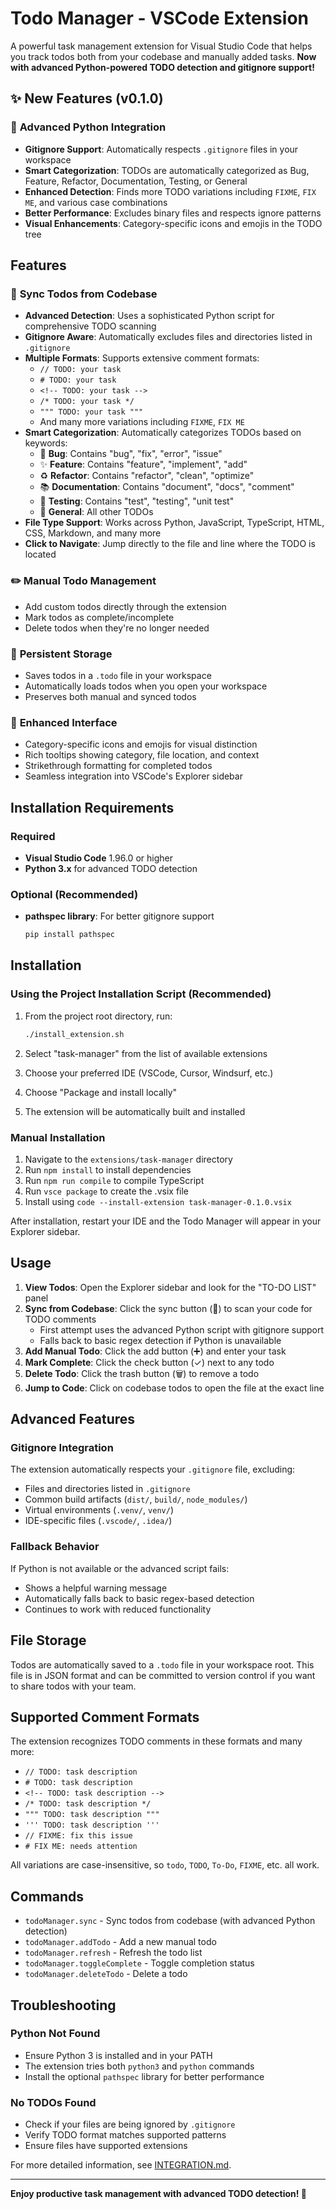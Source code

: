 # Todo Manager - VSCode Extension

A powerful task management extension for Visual Studio Code that helps you track todos both from your codebase and manually added tasks. **Now with advanced Python-powered TODO detection and gitignore support!**

## ✨ New Features (v0.1.0)

### 🐍 **Advanced Python Integration**

- **Gitignore Support**: Automatically respects `.gitignore` files in your workspace
- **Smart Categorization**: TODOs are automatically categorized as Bug, Feature, Refactor, Documentation, Testing, or General
- **Enhanced Detection**: Finds more TODO variations including `FIXME`, `FIX ME`, and various case combinations
- **Better Performance**: Excludes binary files and respects ignore patterns
- **Visual Enhancements**: Category-specific icons and emojis in the TODO tree

## Features

### 🔄 **Sync Todos from Codebase**

- **Advanced Detection**: Uses a sophisticated Python script for comprehensive TODO scanning
- **Gitignore Aware**: Automatically excludes files and directories listed in `.gitignore`
- **Multiple Formats**: Supports extensive comment formats:
  - `// TODO: your task`
  - `# TODO: your task`
  - `<!-- TODO: your task -->`
  - `/* TODO: your task */`
  - `""" TODO: your task """`
  - And many more variations including `FIXME`, `FIX ME`
- **Smart Categorization**: Automatically categorizes TODOs based on keywords:
  - 🐛 **Bug**: Contains "bug", "fix", "error", "issue"
  - ✨ **Feature**: Contains "feature", "implement", "add"
  - ♻️ **Refactor**: Contains "refactor", "clean", "optimize"
  - 📚 **Documentation**: Contains "document", "docs", "comment"
  - 🧪 **Testing**: Contains "test", "testing", "unit test"
  - 📝 **General**: All other TODOs
- **File Type Support**: Works across Python, JavaScript, TypeScript, HTML, CSS, Markdown, and many more
- **Click to Navigate**: Jump directly to the file and line where the TODO is located

### ✏️ **Manual Todo Management**

- Add custom todos directly through the extension
- Mark todos as complete/incomplete
- Delete todos when they're no longer needed

### 💾 **Persistent Storage**

- Saves todos in a `.todo` file in your workspace
- Automatically loads todos when you open your workspace
- Preserves both manual and synced todos

### 🎨 **Enhanced Interface**

- Category-specific icons and emojis for visual distinction
- Rich tooltips showing category, file location, and context
- Strikethrough formatting for completed todos
- Seamless integration into VSCode's Explorer sidebar

## Installation Requirements

### Required

- **Visual Studio Code** 1.96.0 or higher
- **Python 3.x** for advanced TODO detection

### Optional (Recommended)

- **pathspec library**: For better gitignore support

  ```bash
  pip install pathspec
  ```

## Installation

### Using the Project Installation Script (Recommended)

1. From the project root directory, run:

   ```bash
   ./install_extension.sh
   ```

2. Select "task-manager" from the list of available extensions
3. Choose your preferred IDE (VSCode, Cursor, Windsurf, etc.)
4. Choose "Package and install locally"
5. The extension will be automatically built and installed

### Manual Installation

1. Navigate to the `extensions/task-manager` directory
2. Run `npm install` to install dependencies
3. Run `npm run compile` to compile TypeScript
4. Run `vsce package` to create the .vsix file
5. Install using `code --install-extension task-manager-0.1.0.vsix`

After installation, restart your IDE and the Todo Manager will appear in your Explorer sidebar.

## Usage

1. **View Todos**: Open the Explorer sidebar and look for the "TO-DO LIST" panel
2. **Sync from Codebase**: Click the sync button (🔄) to scan your code for TODO comments
   - First attempt uses the advanced Python script with gitignore support
   - Falls back to basic regex detection if Python is unavailable
3. **Add Manual Todo**: Click the add button (➕) and enter your task
4. **Mark Complete**: Click the check button (✓) next to any todo
5. **Delete Todo**: Click the trash button (🗑️) to remove a todo
6. **Jump to Code**: Click on codebase todos to open the file at the exact line

## Advanced Features

### Gitignore Integration

The extension automatically respects your `.gitignore` file, excluding:

- Files and directories listed in `.gitignore`
- Common build artifacts (`dist/`, `build/`, `node_modules/`)
- Virtual environments (`.venv/`, `venv/`)
- IDE-specific files (`.vscode/`, `.idea/`)

### Fallback Behavior

If Python is not available or the advanced script fails:

- Shows a helpful warning message
- Automatically falls back to basic regex-based detection
- Continues to work with reduced functionality

## File Storage

Todos are automatically saved to a `.todo` file in your workspace root. This file is in JSON format and can be committed to version control if you want to share todos with your team.

## Supported Comment Formats

The extension recognizes TODO comments in these formats and many more:

- `// TODO: task description`
- `# TODO: task description`
- `<!-- TODO: task description -->`
- `/* TODO: task description */`
- `""" TODO: task description """`
- `''' TODO: task description '''`
- `// FIXME: fix this issue`
- `# FIX ME: needs attention`

All variations are case-insensitive, so `todo`, `TODO`, `To-Do`, `FIXME`, etc. all work.

## Commands

- `todoManager.sync` - Sync todos from codebase (with advanced Python detection)
- `todoManager.addTodo` - Add a new manual todo
- `todoManager.refresh` - Refresh the todo list
- `todoManager.toggleComplete` - Toggle completion status
- `todoManager.deleteTodo` - Delete a todo

## Troubleshooting

### Python Not Found

- Ensure Python 3 is installed and in your PATH
- The extension tries both `python3` and `python` commands
- Install the optional `pathspec` library for better performance

### No TODOs Found

- Check if your files are being ignored by `.gitignore`
- Verify TODO format matches supported patterns
- Ensure files have supported extensions

For more detailed information, see [INTEGRATION.md](./INTEGRATION.md).

---

**Enjoy productive task management with advanced TODO detection! 🚀**
